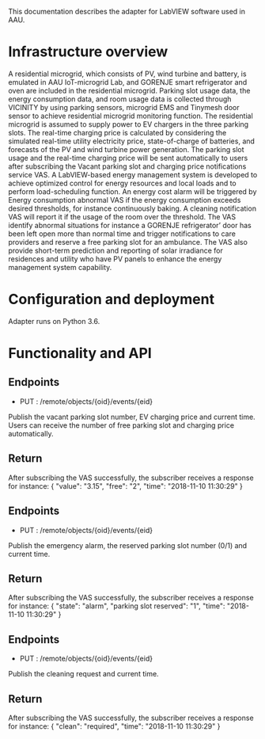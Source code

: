 
This documentation describes the adapter for LabVIEW software used in AAU.

# Infrastructure overview

A residential microgrid, which consists of PV, wind turbine and battery, is emulated in AAU IoT-microgrid Lab, and GORENJE smart refrigerator and oven are included in the residential microgrid. Parking slot usage data, the energy consumption data, and room usage data is collected through VICINITY by using parking sensors, microgrid EMS and Tinymesh door sensor to achieve residential microgrid monitoring function. The residential microgrid is assumed to supply power to EV chargers in the three parking slots. The real-time charging price is calculated by considering the simulated real-time utility electricity price, state-of-charge of batteries, and forecasts of the PV and wind turbine power generation.
The parking slot usage and the real-time charging price will be sent automatically to users after subscribing the Vacant parking slot and charging price notifications service VAS. A LabVIEW-based energy management system is developed to achieve optimized control for energy resources and local loads and to perform load-scheduling function. An energy cost alarm will be triggered by Energy consumption abnormal VAS if the energy consumption exceeds desired thresholds, for instance continuously baking. A cleaning notification VAS will report it if the usage of the room over the threshold.
The VAS identify abnormal situations for instance a GORENJE refrigerator’ door has been left open more than normal time and trigger notifications to care providers and reserve a free parking slot for an ambulance. The VAS also provide short-term prediction and reporting of solar irradiance for residences and utility who have PV panels to enhance the energy management system capability.


# Configuration and deployment

Adapter runs on Python 3.6.

# Functionality and API

## Endpoints
* PUT : /remote/objects/{oid}/events/{eid}

Publish the vacant parking slot number, EV charging price and current time. Users can receive the number of free parking slot and charging price automatically.

## Return
After subscribing the VAS successfully, the subscriber receives a response for instance:
{
"value": "3.15",
"free": "2",
"time": "2018-11-10 11:30:29"
}

## Endpoints
* PUT : /remote/objects/{oid}/events/{eid}

Publish the emergency alarm, the reserved parking slot number (0/1) and current time.

## Return
After subscribing the VAS successfully, the subscriber receives a response for instance:
{
"state": "alarm",
"parking slot reserved": "1",
"time": "2018-11-10 11:30:29"
}

## Endpoints
* PUT : /remote/objects/{oid}/events/{eid}

Publish the cleaning request and current time.

## Return
After subscribing the VAS successfully, the subscriber receives a response for instance:
{
"clean": "required",
"time": "2018-11-10 11:30:29"
}



